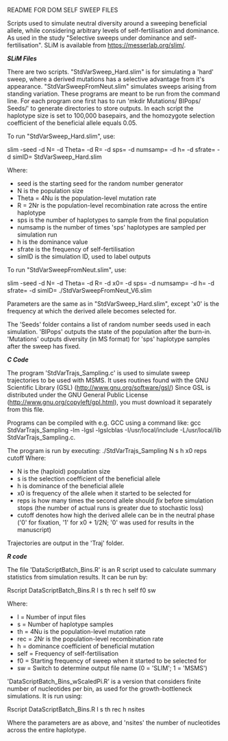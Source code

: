 README FOR DOM SELF SWEEP FILES

Scripts used to simulate neutral diversity around a sweeping beneficial allele, while considering arbitrary levels of self-fertilisation and dominance. As used in the study "Selective sweeps under dominance and self-fertilisation". SLiM is available from https://messerlab.org/slim/.

***SLiM Files***

There are two scripts. "StdVarSweep_Hard.slim" is for simulating a 'hard' sweep, where a derived mutations has a selective advantage from it's appearance. "StdVarSweepFromNeut.slim" simulates sweeps arising from standing variation. These programs are meant to be run from the command line. For each program one first has to run 'mkdir Mutations/ BIPops/ Seeds/' to generate directories to store outputs. In each script the haplotype size is set to 100,000 basepairs, and the homozygote selection coefficient of the beneficial allele equals 0.05.

To run "StdVarSweep_Hard.slim", use:

slim -seed <SEED> -d N=<POP SIZE> -d Theta=<MUT RATE> -d R=<REC RATE> -d sps=<OUTPUT HAPLOTYPES> -d numsamp=<NUMBER OF SAMPLES> -d h=<DOMINANCE> -d sfrate=<SELFING FREQUENCY> -d simID=<ID> StdVarSweep_Hard.slim

Where:
- seed is the starting seed for the random number generator
- N is the population size
- Theta = 4Nu is the population-level mutation rate
- R = 2Nr is the population-level recombination rate across the entire haplotype
- sps is the number of haplotypes to sample from the final population
- numsamp is the number of times 'sps' haplotypes are sampled per simulation run
- h is the dominance value
- sfrate is the frequency of self-fertilisation
- simID is the simulation ID, used to label outputs

To run "StdVarSweepFromNeut.slim", use:

slim -seed <SEED> -d N=<POP SIZE> -d Theta=<MUT RATE> -d R=<REC RATE> -d x0=<STARTING FREQUNCY> -d sps=<OUTPUT HAPLOTYPES> -d numsamp=<NUMBER OF SAMPLES> -d h=<DOMINANCE> -d sfrate=<SELFING FREQUENCY> -d simID=<ID> ./StdVarSweepFromNeut_V6.slim

Parameters are the same as in "StdVarSweep_Hard.slim", except 'x0' is the frequency at which the derived allele becomes selected for.

The 'Seeds' folder contains a list of random number seeds used in each simulation. 'BIPops' outputs the state of the population after the burn-in. 'Mutations' outputs diversity (in MS format) for 'sps' haplotype samples after the sweep has fixed.

***C Code***

The program 'StdVarTrajs_Sampling.c' is used to simulate sweep trajectories to be used with MSMS. It uses routines found with the GNU Scientific Library (GSL) (http://www.gnu.org/software/gsl/) Since GSL is distributed under the GNU General Public License (http://www.gnu.org/copyleft/gpl.html), you must download it separately from this file.

Programs can be compiled with e.g. GCC using a command like: gcc StdVarTrajs_Sampling -lm -lgsl -lgslcblas -I/usr/local/include -L/usr/local/lib StdVarTrajs_Sampling.c.

The program is run by executing:
./StdVarTrajs_Sampling N s h x0 reps cutoff
Where:
- N is the (haploid) population size
- s is the selection coefficient of the beneficial allele
- h is dominance of the beneficial allele
- x0 is frequency of the allele when it started to be selected for
- reps is how many times the second allele should *fix* before simulation stops (the number of actual runs is greater due to stochastic loss)
- cutoff denotes how high the derived allele can be in the neutral phase ('0' for fixation, '1' for x0 + 1/2N; '0' was used for results in the manuscript)

Trajectories are output in the 'Traj' folder.

***R code***

The file 'DataScriptBatch_Bins.R' is an R script used to calculate summary statistics from simulation results. It can be run by:

Rscript DataScriptBatch_Bins.R l s th rec h self f0 sw

Where:
- l = Number of input files
- s = Number of haplotype samples
- th = 4Nu is the population-level mutation rate
- rec = 2Nr is the population-level recombination rate
- h = dominance coefficient of beneficial mutation
- self = Frequency of self-fertilisation
- f0 = Starting frequency of sweep when it started to be selected for
- sw = Switch to determine output file name (0 = 'SLIM'; 1 = 'MSMS')

'DataScriptBatch_Bins_wScaledPi.R' is a version that considers finite number of nucleotides per bin, as used for the growth-bottleneck simulations. It is run using:

Rscript DataScriptBatch_Bins.R l s th rec h nsites

Where the parameters are as above, and 'nsites' the number of nucleotides across the entire haplotype.
